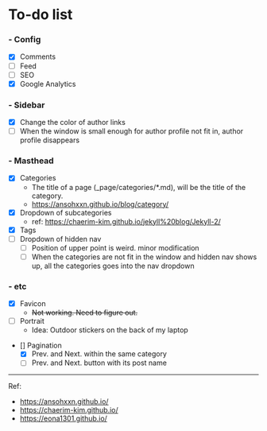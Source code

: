 # To-do list

### - Config
  - [x] Comments
  - [ ] Feed
  - [ ] SEO
  - [x] Google Analytics
### - Sidebar
  - [x] Change the color of author links
  - [ ] When the window is small enough for author profile not fit in,
        author profile disappears
### - Masthead
  - [x] Categories
    - The title of a page (\_page/categories/\*.md), will be the title of the category.
    - https://ansohxxn.github.io/blog/category/
  - [x] Dropdown of subcategories
    - ref: https://chaerim-kim.github.io/jekyll%20blog/Jekyll-2/
  - [x] Tags
  - [ ] Dropdown of hidden nav
    - [ ] Position of upper point is weird. minor modification
    - [ ] When the categories are not fit in the window and hidden nav shows up,
          all the categories goes into the nav dropdown
### - etc
  - [x] Favicon
    - ~~Not working. Need to figure out.~~
  - [ ] Portrait
    - Idea: Outdoor stickers on the back of my laptop
  - [] Pagination
    - [x] Prev. and Next. within the same category
    - [ ] Prev. and Next. button with its post name
-----------
Ref:
- https://ansohxxn.github.io/
- https://chaerim-kim.github.io/
- https://eona1301.github.io/
